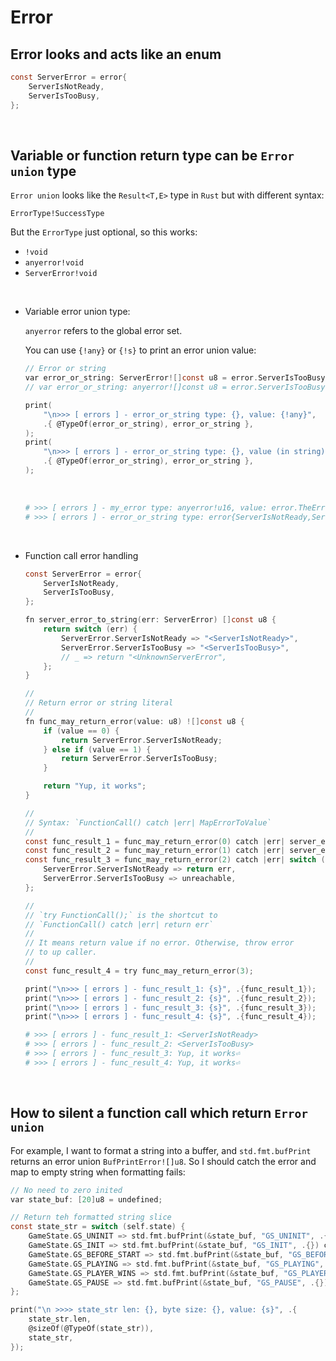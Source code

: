 # Error

## Error looks and acts like an enum

```c
const ServerError = error{
    ServerIsNotReady,
    ServerIsTooBusy,
};
```

</br>

## Variable or function return type can be `Error union` type

`Error union` looks like the `Result<T,E>` type in `Rust` but with different
syntax:

`ErrorType!SuccessType`

But the `ErrorType` just optional, so this works:

- `!void`
- `anyerror!void`
- `ServerError!void`

</br>

- Variable error union type:

    `anyerror` refers to the global error set.

    You can use `{!any}` or `{!s}` to print an error union value:

    ```c
    // Error or string
    var error_or_string: ServerError![]const u8 = error.ServerIsTooBusy;
    // var error_or_string: anyerror![]const u8 = error.ServerIsTooBusy;

    print(
        "\n>>> [ errors ] - error_or_string type: {}, value: {!any}",
        .{ @TypeOf(error_or_string), error_or_string },
    );
    print(
        "\n>>> [ errors ] - error_or_string type: {}, value (in string): {!s}",
        .{ @TypeOf(error_or_string), error_or_string },
    );
    ```

    </br>

    ```bash
    # >>> [ errors ] - my_error type: anyerror!u16, value: error.TheErrorIJustInvented
    # >>> [ errors ] - error_or_string type: error{ServerIsNotReady,ServerIsTooBusy}![]const u8, value (in string): error.ServerIsTooBusy
    ```

    </br>

- Function call error handling

    ```c
    const ServerError = error{
        ServerIsNotReady,
        ServerIsTooBusy,
    };

    fn server_error_to_string(err: ServerError) []const u8 {
        return switch (err) {
            ServerError.ServerIsNotReady => "<ServerIsNotReady>",
            ServerError.ServerIsTooBusy => "<ServerIsTooBusy>",
            // _ => return "<UnknownServerError",
        };
    }

    //
    // Return error or string literal
    //
    fn func_may_return_error(value: u8) ![]const u8 {
        if (value == 0) {
            return ServerError.ServerIsNotReady;
        } else if (value == 1) {
            return ServerError.ServerIsTooBusy;
        }

        return "Yup, it works";
    }

    //
    // Syntax: `FunctionCall() catch |err| MapErrorToValue`
    //
    const func_result_1 = func_may_return_error(0) catch |err| server_error_to_string(err);
    const func_result_2 = func_may_return_error(1) catch |err| server_error_to_string(err);
    const func_result_3 = func_may_return_error(2) catch |err| switch (err) {
        ServerError.ServerIsNotReady => return err,
        ServerError.ServerIsTooBusy => unreachable,
    };

    //
    // `try FunctionCall();` is the shortcut to 
    // `FunctionCall() catch |err| return err`
    //
    // It means return value if no error. Otherwise, throw error
    // to up caller.
    //
    const func_result_4 = try func_may_return_error(3);

    print("\n>>> [ errors ] - func_result_1: {s}", .{func_result_1});
    print("\n>>> [ errors ] - func_result_2: {s}", .{func_result_2});
    print("\n>>> [ errors ] - func_result_3: {s}", .{func_result_3});
    print("\n>>> [ errors ] - func_result_4: {s}", .{func_result_4});
    ```

    ```bash
    # >>> [ errors ] - func_result_1: <ServerIsNotReady>
    # >>> [ errors ] - func_result_2: <ServerIsTooBusy>
    # >>> [ errors ] - func_result_3: Yup, it works⏎
    # >>> [ errors ] - func_result_4: Yup, it works⏎
    ```
    </br>


## How to silent a function call which return `Error union`

For example, I want to format a string into a buffer, and `std.fmt.bufPrint`
returns an error union `BufPrintError![]u8`. So I should catch the error and
map to empty string when formatting fails:

```c
// No need to zero inited
var state_buf: [20]u8 = undefined;

// Return teh formatted string slice
const state_str = switch (self.state) {
    GameState.GS_UNINIT => std.fmt.bufPrint(&state_buf, "GS_UNINIT", .{}) catch "",
    GameState.GS_INIT => std.fmt.bufPrint(&state_buf, "GS_INIT", .{}) catch "",
    GameState.GS_BEFORE_START => std.fmt.bufPrint(&state_buf, "GS_BEFORE_START", .{}) catch "",
    GameState.GS_PLAYING => std.fmt.bufPrint(&state_buf, "GS_PLAYING", .{}) catch "",
    GameState.GS_PLAYER_WINS => std.fmt.bufPrint(&state_buf, "GS_PLAYER_WINS", .{}) catch "",
    GameState.GS_PAUSE => std.fmt.bufPrint(&state_buf, "GS_PAUSE", .{}) catch "",
};

print("\n >>>> state_str len: {}, byte size: {}, value: {s}", .{
    state_str.len,
    @sizeOf(@TypeOf(state_str)),
    state_str,
});
```

</br>


